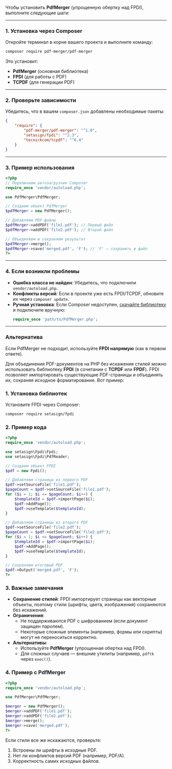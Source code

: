 Чтобы установить **PdfMerger** (упрощенную обертку над FPDI), выполните следующие шаги:

---

### 1. Установка через Composer
Откройте терминал в корне вашего проекта и выполните команду:
```bash
composer require pdf-merger/pdf-merger
```

Это установит:
- **PdfMerger** (основная библиотека)
- **FPDI** (для работы с PDF)
- **TCPDF** (для генерации PDF)

---

### 2. Проверьте зависимости
Убедитесь, что в вашем `composer.json` добавлены необходимые пакеты:
```json
{
    "require": {
        "pdf-merger/pdf-merger": "^1.0",
        "setasign/fpdi": "^2.3",
        "tecnickcom/tcpdf": "^6.4"
    }
}
```

---

### 3. Пример использования
```php
<?php
// Подключаем автозагрузчик Composer
require_once 'vendor/autoload.php';

use PdfMerger\PdfMerger;

// Создаем объект PdfMerger
$pdfMerger = new PdfMerger();

// Добавляем PDF-файлы
$pdfMerger->addPDF('file1.pdf'); // Первый файл
$pdfMerger->addPDF('file2.pdf'); // Второй файл

// Объединяем и сохраняем результат
$pdfMerger->merge();
$pdfMerger->save('merged.pdf', 'F'); // 'F' — сохранить в файл
?>
```

---

### 4. Если возникли проблемы
- **Ошибка класса не найден**: Убедитесь, что подключили `vendor/autoload.php`.
- **Конфликты версий**: Если в проекте уже есть FPDI/TCPDF, обновите их через `composer update`.
- **Ручная установка**: Если Composer недоступен, [скачайте библиотеку](https://github.com/clegginabox/pdf-merger) и подключите вручную:
  ```php
  require_once 'path/to/PdfMerger.php';
  ```

---

### Альтернатива
Если PdfMerger не подходит, используйте **FPDI напрямую** (как в первом ответе).

Для объединения PDF-документов на PHP без искажения стилей можно использовать библиотеку **FPDI** (в сочетании с **TCPDF** или **FPDF**). FPDI позволяет импортировать существующие PDF-страницы и объединять их, сохраняя исходное форматирование. Вот пример:

### 1. Установка библиотек
Установите FPDI через Composer:
```bash
composer require setasign/fpdi
```

### 2. Пример кода
```php
<?php
require_once 'vendor/autoload.php';

use setasign\Fpdi\Fpdi;
use setasign\Fpdi\PdfReader;

// Создаем объект FPDI
$pdf = new Fpdi();

// Добавляем страницы из первого PDF
$pdf->setSourceFile('file1.pdf');
$pageCount = $pdf->setSourceFile('file1.pdf');
for ($i = 1; $i <= $pageCount; $i++) {
    $templateId = $pdf->importPage($i);
    $pdf->AddPage();
    $pdf->useTemplate($templateId);
}

// Добавляем страницы из второго PDF
$pdf->setSourceFile('file2.pdf');
$pageCount = $pdf->setSourceFile('file2.pdf');
for ($i = 1; $i <= $pageCount; $i++) {
    $templateId = $pdf->importPage($i);
    $pdf->AddPage();
    $pdf->useTemplate($templateId);
}

// Сохраняем итоговый PDF
$pdf->Output('merged.pdf', 'F');
?>
```

### 3. Важные замечания
- **Сохранение стилей**: FPDI импортирует страницы как векторные объекты, поэтому стили (шрифты, цвета, изображения) сохраняются без искажений.
- **Ограничения**:
    - Не поддерживаются PDF с шифрованием (если документ защищен паролем).
    - Некоторые сложные элементы (например, формы или скрипты) могут не переноситься корректно.
- **Альтернативы**:
    - Используйте **PdfMerger** (упрощенная обертка над FPDI).
    - Для сложных случаев — внешние утилиты (например, `pdftk` через `exec()`).

### 4. Пример с PdfMerger
```php
<?php
require_once 'vendor/autoload.php';

use PdfMerger\PdfMerger;

$merger = new PdfMerger();
$merger->addPDF('file1.pdf');
$merger->addPDF('file2.pdf');
$merger->merge();
$merger->save('merged.pdf');
?>
```

Если стили все же искажаются, проверьте:
1. Встроены ли шрифты в исходные PDF.
2. Нет ли конфликтов версий PDF (например, PDF/A).
3. Корректность самих исходных файлов.